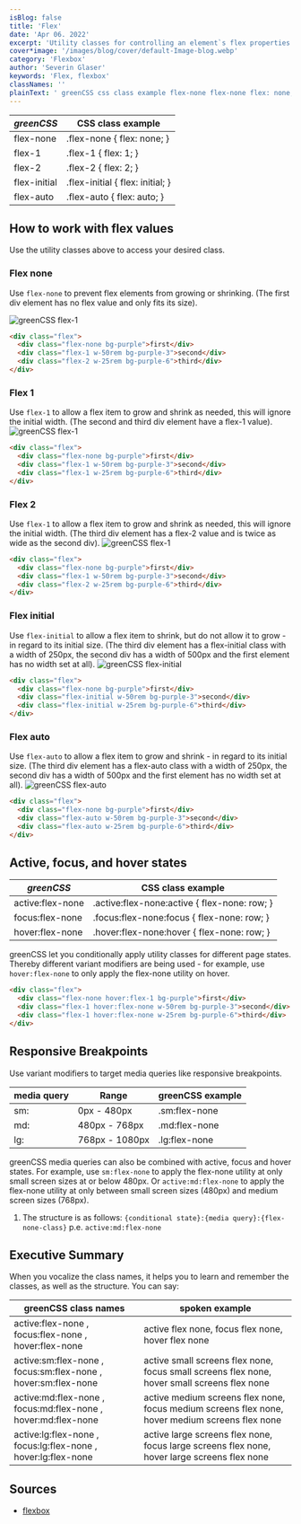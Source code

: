 ```yaml
---
isBlog: false
title: 'Flex'
date: 'Apr 06. 2022'
excerpt: 'Utility classes for controlling an element`s flex properties.'
cover*image: '/images/blog/cover/default-Image-blog.webp'
category: 'Flexbox'
author: 'Severin Glaser'
keywords: 'Flex, flexbox'
classNames: ''
plainText: ' greenCSS css class example flex-none flex-none flex: none; flex-1 flex-1 flex: 1; flex-2 flex-2 flex: 2; flex-initial flex-initial flex: initial; flex-auto flex-auto flex: auto; how to work with flex values use the utility classes above to access your desired class flex none use `flex-none` to prevent flex elements from growing or shrinking the first div element has no flex value and only fits its size ! greenCSS flex-1 images docs flex flex-1 webp?style=centerme  flex 1 use `flex-1` to allow a flex item to grow and shrink as needed this will ignore the initial width the second and third div element have a flex-1 value ! greenCSS flex-1 images docs flex flex-1 webp?style=centerme  flex 2 use `flex-1` to allow a flex item to grow and shrink as needed this will ignore the initial width the third div element has a flex-2 value and is twice as wide as the second div ! greenCSS flex-1 images docs flex flex-2 webp?style=centerme  flex initial use `flex-initial` to allow a flex item to shrink but do not allow it to grow in regard to its initial size the third div element has a flex-initial class with a width of 250px the second div has a width of 500px and the first element has no width set at all ! greenCSS flex-initial images docs flex flex-initial webp?style=centerme  flex auto use `flex-auto` to allow a flex item to grow and shrink in regard to its initial size the third div element has a flex-auto class with a width of 250px the second div has a width of 500px and the first element has no width set at all ! greenCSS flex-auto images docs flex flex-auto webp?style=centerme  active focus and hover states greenCSS css class example active:flex-none active :flex-none:active flex-none: row; focus:flex-none focus :flex-none:focus flex-none: row; hover:flex-none hover :flex-none:hover flex-none: row; greenCSS let you conditionally apply utility classes for different page states thereby different variant modifiers are being used for example use `hover:flex-none` to only apply the flex-none utility on hover  responsive breakpoints use variant modifiers to target media queries like responsive breakpoints media query range greenCSS example sm: 0px 480px sm:flex-none md: 480px 768px md:flex-none lg: 768px 1080px lg:flex-none greenCSS media queries can also be combined with active focus and hover states for example use `sm:flex-none` to apply the flex-none utility at only small screen sizes at or below 480px or `active:md:flex-none` to apply the flex-none utility at only between small screen sizes 480px and medium screen sizes 768px 1 the structure is as follows: ` conditional state : media query : flex-none-class ` p e `active:md:flex-none` executive summary when you vocalize the class names it helps you to learn and remember the classes as well as the structure you can say: greenCSS class names spoken example active:flex-none focus:flex-none hover:flex-none active flex none focus flex none hover flex none active:sm:flex-none focus:sm:flex-none hover:sm:flex-none active small screens flex none focus small screens flex none hover small screens flex none active:md:flex-none focus:md:flex-none hover:md:flex-none active medium screens flex none focus medium screens flex none hover medium screens flex none active:lg:flex-none focus:lg:flex-none hover:lg:flex-none active large screens flex none focus large screens flex none hover large screens flex none sources flexbox https: developer mozilla org en-us docs learn css css layout flexbox '
---
```


| _greenCSS_   | CSS class example                |
| ------------ | -------------------------------- |
| flex-none    | .flex-none { flex: none; }       |
| flex-1       | .flex-1 { flex: 1; }             |
| flex-2       | .flex-2 { flex: 2; }             |
| flex-initial | .flex-initial { flex: initial; } |
| flex-auto    | .flex-auto { flex: auto; }       |

## How to work with flex values

Use the utility classes above to access your desired class.

### Flex none

Use `flex-none` to prevent flex elements from growing or shrinking. (The first div element has no flex value and only fits its size).

![greenCSS flex-1](/images/docs/flex/flex-1.webp?style=centerme)

```html
<div class="flex">
  <div class="flex-none bg-purple">first</div>
  <div class="flex-1 w-50rem bg-purple-3">second</div>
  <div class="flex-2 w-25rem bg-purple-6">third</div>
</div>
```

### Flex 1

Use `flex-1` to allow a flex item to grow and shrink as needed, this will ignore the initial width. (The second and third div element have a flex-1 value).
![greenCSS flex-1](/images/docs/flex/flex-1.webp?style=centerme)

```html
<div class="flex">
  <div class="flex-none bg-purple">first</div>
  <div class="flex-1 w-50rem bg-purple-3">second</div>
  <div class="flex-1 w-25rem bg-purple-6">third</div>
</div>
```

### Flex 2

Use `flex-1` to allow a flex item to grow and shrink as needed, this will ignore the initial width. (The third div element has a flex-2 value and is twice as wide as the second div).
![greenCSS flex-1](/images/docs/flex/flex-2.webp?style=centerme)

```html
<div class="flex">
  <div class="flex-none bg-purple">first</div>
  <div class="flex-1 w-50rem bg-purple-3">second</div>
  <div class="flex-2 w-25rem bg-purple-6">third</div>
</div>
```

### Flex initial

Use `flex-initial` to allow a flex item to shrink, but do not allow it to grow - in regard to its initial size. (The third div element has a flex-initial class with a width of 250px, the second div has a width of 500px and the first element has no width set at all).
![greenCSS flex-initial](/images/docs/flex/flex-initial.webp?style=centerme)

```html
<div class="flex">
  <div class="flex-none bg-purple">first</div>
  <div class="flex-initial w-50rem bg-purple-3">second</div>
  <div class="flex-initial w-25rem bg-purple-6">third</div>
</div>
```

### Flex auto

Use `flex-auto` to allow a flex item to grow and shrink - in regard to its initial size. (The third div element has a flex-auto class with a width of 250px, the second div has a width of 500px and the first element has no width set at all).
![greenCSS flex-auto](/images/docs/flex/flex-auto.webp?style=centerme)

```html
<div class="flex">
  <div class="flex-none bg-purple">first</div>
  <div class="flex-auto w-50rem bg-purple-3">second</div>
  <div class="flex-auto w-25rem bg-purple-6">third</div>
</div>
```

## Active, focus, and hover states

| _greenCSS_       | CSS class example                             |
| ---------------- | --------------------------------------------- |
| active:flex-none | .active\:flex-none:active { flex-none: row; } |
| focus:flex-none  | .focus\:flex-none:focus { flex-none: row; }   |
| hover:flex-none  | .hover\:flex-none:hover { flex-none: row; }   |

greenCSS let you conditionally apply utility classes for different page states. Thereby different variant modifiers are being used - for example, use `hover:flex-none` to only apply the flex-none utility on hover.

```html
<div class="flex">
  <div class="flex-none hover:flex-1 bg-purple">first</div>
  <div class="flex-1 hover:flex-none w-50rem bg-purple-3">second</div>
  <div class="flex-1 hover:flex-none w-25rem bg-purple-6">third</div>
</div>
```

## Responsive Breakpoints

Use variant modifiers to target media queries like responsive breakpoints.

| media query | Range          | greenCSS example |
| ----------- | -------------- | ---------------- |
| sm:         | 0px - 480px    | .sm:flex-none    |
| md:         | 480px - 768px  | .md:flex-none    |
| lg:         | 768px - 1080px | .lg:flex-none    |

greenCSS media queries can also be combined with active, focus and hover states. For example, use `sm:flex-none` to apply the flex-none utility at only small screen sizes at or below 480px. Or `active:md:flex-none` to apply the flex-none utility at only between small screen sizes (480px) and medium screen sizes (768px).

1. The structure is as follows: `{conditional state}:{media query}:{flex-none-class}` p.e. `active:md:flex-none`

## Executive Summary

When you vocalize the class names, it helps you to learn and remember the classes, as well as the structure. You can say:

| greenCSS class names                                          | spoken example                                                                                  |
| ------------------------------------------------------------- | ----------------------------------------------------------------------------------------------- |
| active:flex-none , focus:flex-none , hover:flex-none          | active flex none, focus flex none, hover flex none                                              |
| active:sm:flex-none , focus:sm:flex-none , hover:sm:flex-none | active small screens flex none, focus small screens flex none, hover small screens flex none    |
| active:md:flex-none , focus:md:flex-none , hover:md:flex-none | active medium screens flex none, focus medium screens flex none, hover medium screens flex none |
| active:lg:flex-none , focus:lg:flex-none , hover:lg:flex-none | active large screens flex none, focus large screens flex none, hover large screens flex none    |

## Sources

- [flexbox](https://developer.mozilla.org/en-US/docs/Learn/CSS/CSS_layout/Flexbox)
